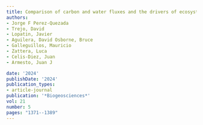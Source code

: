 ```yaml
---
title: Comparison of carbon and water fluxes and the drivers of ecosystem water use efficiency in a temperate rainforest and a peatland in southern South America
authors:
- Jorge F Perez-Quezada
- Trejo, David
- Lopatin, Javier
- Aguilera, David Osborne, Bruce
- Galleguillos, Mauricio
- Zattera, Luca
- Celis-Diez, Juan
- Armesto, Juan J

date: '2024'
publishDate: '2024'
publication_types:
- article-journal
publication: '*Biogeosciences*'
vol: 21
number: 5
pages: "1371--1389"
---
```

